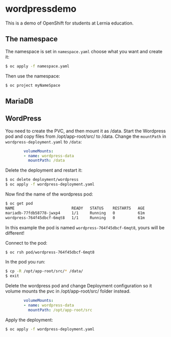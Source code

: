 # wordpressdemo

This is a demo of OpenShift for students at Lernia education.

## The namespace

The namespace is set in `namespace.yaml` choose what you want and create it:

```sh
$ oc apply -f namespace.yaml
```

Then use the namespace:

```sh
$ oc project myNameSpace
```

## MariaDB

## WordPress

You need to create the PVC, and then mount it as /data. Start the Wordpress pod and copy files from /opt/app-root/src/ to /data. Change the `mountPath` in `wordpress-deployment.yaml` to `/data`:

```yaml
        volumeMounts:
        - name: wordpress-data
          mountPath: /data
```

Delete the deployment and restart it:

```sh
$ oc delete deployment/wordpress
$ oc apply -f wordpress-deployment.yaml
```

Now find the name of the wordpress pod:

```sh
$ oc get pod
NAME                         READY   STATUS    RESTARTS   AGE
mariadb-77fdb58778-jwxp4     1/1     Running   0          61m
wordpress-764f45dbcf-6mqt8   1/1     Running   0          61m
```

In this example the pod is named `wordpress-764f45dbcf-6mqt8`, yours will be different!

Connect to the pod:

```sh
$ oc rsh pod/wordpress-764f45dbcf-6mqt8
```

In the pod you run:

```sh
$ cp -R /opt/app-root/src/* /data/
$ exit
```

Delete the wordpress pod and change Deployment configuration so it volume mounts the pvc in /opt/app-root/src/ folder instead.


```yaml
        volumeMounts:
        - name: wordpress-data
          mountPath: /opt/app-root/src
```

Apply the deployment:

```sh
$ oc apply -f wordpress-deployment.yaml
```




